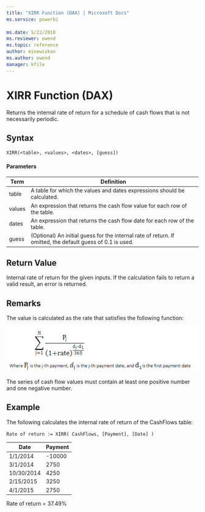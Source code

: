 ```yaml
---
title: "XIRR Function (DAX) | Microsoft Docs"
ms.service: powerbi 

ms.date: 5/22/2018
ms.reviewer: owend
ms.topic: reference
author: minewiskan
ms.author: owend
manager: kfile
---
```

# XIRR Function (DAX)
  
Returns the internal rate of return for a schedule of cash flows that is not necessarily periodic.  
  
## Syntax  
  
```dax
XIRR(<table>, <values>, <dates>, [guess])  
```
  
#### Parameters  
  
|Term|Definition|  
|--------|--------------|  
|table|A table for which the values and dates expressions should be calculated.|  
|values|An expression that returns the cash flow value for each row of the table.|  
|dates|An expression that returns the cash flow date for each row of the table.|  
|guess|(Optional) An initial guess for the internal rate of return. If omitted, the default guess of 0.1 is used.|  
  
## Return Value  
Internal rate of return for the given inputs. If the calculation fails to return a valid result, an error is returned.  
  
## Remarks  
The value is calculated as the rate that satisfies the following function:  
  
![XIRR Formula](media/dax-xirr-formula.png)  
  
The series of cash flow values must contain at least one positive number and one negative number.  
  
## Example  
The following calculates the internal rate of return of the CashFlows table:  
  
```dax
Rate of return := XIRR( CashFlows, [Payment], [Date] )  
```
  
|Date|Payment|  
|--------|-----------|  
|1/1/2014|-10000|  
|3/1/2014|2750|  
|10/30/2014|4250|  
|2/15/2015|3250|  
|4/1/2015|2750|  
  
Rate of return = 37.49%  
  

